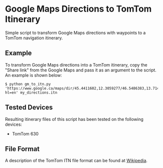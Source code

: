 # Google Maps Directions to TomTom Itinerary
Simple script to transform Google Maps directions with waypoints to a TomTom navigation itinerary.

## Example
To transform Google Maps directions into a TomTom itinerary, copy the "Share link" from the Google Maps and pass it as an argument to the script. An example is shown below:

```
$ python gm_to_itn.py 'https://www.google.ca/maps/dir/45.4411602,12.3059277/46.5486383,13.7149386/@45.9969317,12.4437186,9z/data=!4m14!4m13!1m10!3m4!1m2!1d13.4880256!2d46.1581339!3s0x477a5021cfa0fa4b:0x4cad8ec4af26197b!3m4!1m2!1d13.7437744!2d46.4220801!3s0x477a63a3a7173027:0xa70900f2994ad9aa!1m0!3e0?hl=en' my_directions.itn
```

## Tested Devices

Resulting itinerary files of this script has been tested on the following devices:

* TomTom 630

## File Format
A description of the TomTom ITN file format can be found at [Wikipedia](https://en.wikipedia.org/wiki/Itinerary_file).
